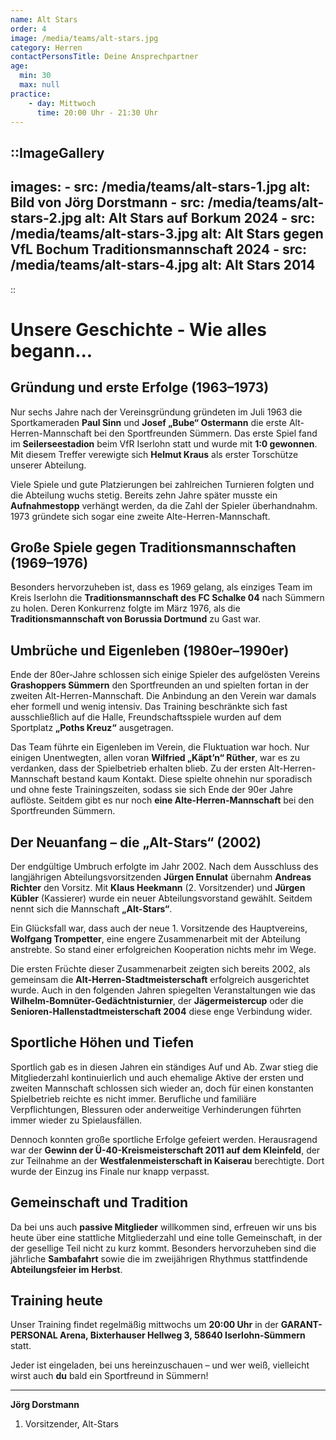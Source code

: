 ```yaml
---
name: Alt Stars
order: 4
image: /media/teams/alt-stars.jpg
category: Herren
contactPersonsTitle: Deine Ansprechpartner
age:
  min: 30
  max: null
practice:
    - day: Mittwoch
      time: 20:00 Uhr - 21:30 Uhr
---
```


::ImageGallery
---
images:
    - src: /media/teams/alt-stars-1.jpg
      alt: Bild von Jörg Dorstmann
    - src: /media/teams/alt-stars-2.jpg
      alt: Alt Stars auf Borkum 2024
    - src: /media/teams/alt-stars-3.jpg
      alt: Alt Stars gegen VfL Bochum Traditionsmannschaft 2024
    - src: /media/teams/alt-stars-4.jpg
      alt: Alt Stars 2014
---
::

# Unsere Geschichte - Wie alles begann...

## Gründung und erste Erfolge (1963–1973)  
Nur sechs Jahre nach der Vereinsgründung gründeten im Juli 1963 die Sportkameraden **Paul Sinn** und **Josef „Bube“ Ostermann** die erste Alt-Herren-Mannschaft bei den Sportfreunden Sümmern. Das erste Spiel fand im **Seilerseestadion** beim VfR Iserlohn statt und wurde mit **1:0 gewonnen**. Mit diesem Treffer verewigte sich **Helmut Kraus** als erster Torschütze unserer Abteilung.  

Viele Spiele und gute Platzierungen bei zahlreichen Turnieren folgten und die Abteilung wuchs stetig. Bereits zehn Jahre später musste ein **Aufnahmestopp** verhängt werden, da die Zahl der Spieler überhandnahm. 1973 gründete sich sogar eine zweite Alte-Herren-Mannschaft.  

## Große Spiele gegen Traditionsmannschaften (1969–1976)  
Besonders hervorzuheben ist, dass es 1969 gelang, als einziges Team im Kreis Iserlohn die **Traditionsmannschaft des FC Schalke 04** nach Sümmern zu holen. Deren Konkurrenz folgte im März 1976, als die **Traditionsmannschaft von Borussia Dortmund** zu Gast war.  

## Umbrüche und Eigenleben (1980er–1990er)  
Ende der 80er-Jahre schlossen sich einige Spieler des aufgelösten Vereins **Grashoppers Sümmern** den Sportfreunden an und spielten fortan in der zweiten Alt-Herren-Mannschaft. Die Anbindung an den Verein war damals eher formell und wenig intensiv. Das Training beschränkte sich fast ausschließlich auf die Halle, Freundschaftsspiele wurden auf dem Sportplatz **„Poths Kreuz“** ausgetragen.  

Das Team führte ein Eigenleben im Verein, die Fluktuation war hoch. Nur einigen Unentwegten, allen voran **Wilfried „Käpt’n“ Rüther**, war es zu verdanken, dass der Spielbetrieb erhalten blieb. Zu der ersten Alt-Herren-Mannschaft bestand kaum Kontakt. Diese spielte ohnehin nur sporadisch und ohne feste Trainingszeiten, sodass sie sich Ende der 90er Jahre auflöste. Seitdem gibt es nur noch **eine Alte-Herren-Mannschaft** bei den Sportfreunden Sümmern.  

## Der Neuanfang – die „Alt-Stars“ (2002)  
Der endgültige Umbruch erfolgte im Jahr 2002. Nach dem Ausschluss des langjährigen Abteilungsvorsitzenden **Jürgen Ennulat** übernahm **Andreas Richter** den Vorsitz. Mit **Klaus Heekmann** (2. Vorsitzender) und **Jürgen Kübler** (Kassierer) wurde ein neuer Abteilungsvorstand gewählt. Seitdem nennt sich die Mannschaft **„Alt-Stars“**.  

Ein Glücksfall war, dass auch der neue 1. Vorsitzende des Hauptvereins, **Wolfgang Trompetter**, eine engere Zusammenarbeit mit der Abteilung anstrebte. So stand einer erfolgreichen Kooperation nichts mehr im Wege.  

Die ersten Früchte dieser Zusammenarbeit zeigten sich bereits 2002, als gemeinsam die **Alt-Herren-Stadtmeisterschaft** erfolgreich ausgerichtet wurde. Auch in den folgenden Jahren spiegelten Veranstaltungen wie das **Wilhelm-Bomnüter-Gedächtnisturnier**, der **Jägermeistercup** oder die **Senioren-Hallenstadtmeisterschaft 2004** diese enge Verbindung wider.  

## Sportliche Höhen und Tiefen  
Sportlich gab es in diesen Jahren ein ständiges Auf und Ab. Zwar stieg die Mitgliederzahl kontinuierlich und auch ehemalige Aktive der ersten und zweiten Mannschaft schlossen sich wieder an, doch für einen konstanten Spielbetrieb reichte es nicht immer. Berufliche und familiäre Verpflichtungen, Blessuren oder anderweitige Verhinderungen führten immer wieder zu Spielausfällen.  

Dennoch konnten große sportliche Erfolge gefeiert werden. Herausragend war der **Gewinn der Ü-40-Kreismeisterschaft 2011 auf dem Kleinfeld**, der zur Teilnahme an der **Westfalenmeisterschaft in Kaiserau** berechtigte. Dort wurde der Einzug ins Finale nur knapp verpasst.  

## Gemeinschaft und Tradition  
Da bei uns auch **passive Mitglieder** willkommen sind, erfreuen wir uns bis heute über eine stattliche Mitgliederzahl und eine tolle Gemeinschaft, in der der gesellige Teil nicht zu kurz kommt. Besonders hervorzuheben sind die jährliche **Sambafahrt** sowie die im zweijährigen Rhythmus stattfindende **Abteilungsfeier im Herbst**.  

## Training heute  
Unser Training findet regelmäßig mittwochs um **20:00 Uhr** in der **GARANT-PERSONAL Arena, Bixterhauser Hellweg 3, 58640 Iserlohn-Sümmern** statt.  

Jeder ist eingeladen, bei uns hereinzuschauen – und wer weiß, vielleicht wirst auch **du** bald ein Sportfreund in Sümmern!  

---

**Jörg Dorstmann**  
1. Vorsitzender, Alt-Stars
